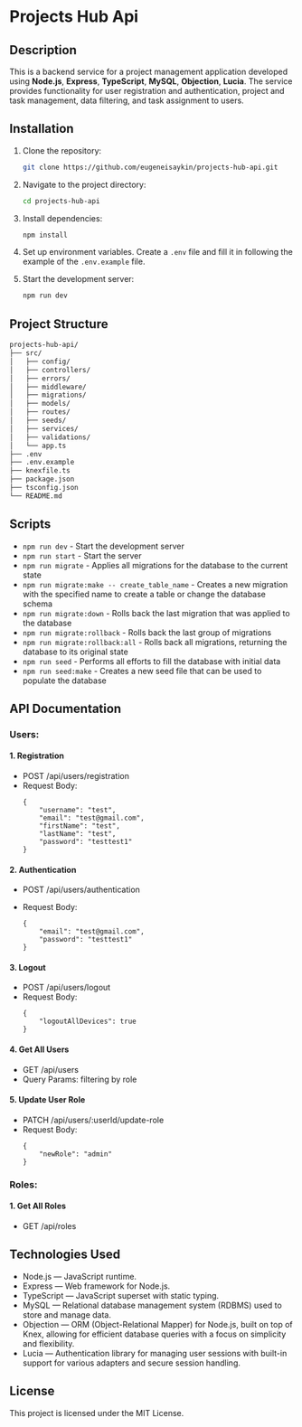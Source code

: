 # Projects Hub Api

## Description

This is a backend service for a project management application developed using **Node.js**, **Express**, **TypeScript**, **MySQL**, **Objection**, **Lucia**. The service provides functionality for user registration and authentication, project and task management, data filtering, and task assignment to users.

## Installation

1. Clone the repository:

   ```bash
   git clone https://github.com/eugeneisaykin/projects-hub-api.git
   ```

2. Navigate to the project directory:

   ```bash
   cd projects-hub-api
   ```

3. Install dependencies:

   ```bash
   npm install
   ```

4. Set up environment variables. Create a `.env` file and fill it in following the example of the `.env.example` file.

5. Start the development server:

   ```bash
   npm run dev
   ```

## Project Structure

```bash
projects-hub-api/
├── src/
│   ├── config/
│   ├── controllers/
│   ├── errors/
│   ├── middleware/
│   ├── migrations/
│   ├── models/
│   ├── routes/
│   ├── seeds/
│   ├── services/
│   ├── validations/
│   └── app.ts
├── .env
├── .env.example
├── knexfile.ts
├── package.json
├── tsconfig.json
└── README.md
```

## Scripts

- `npm run dev` - Start the development server
- `npm run start` - Start the server
- `npm run migrate` - Applies all migrations for the database to the current state
- `npm run migrate:make -- create_table_name` - Creates a new migration with the specified name to create a table or change the database schema
- `npm run migrate:down` - Rolls back the last migration that was applied to the database
- `npm run migrate:rollback` - Rolls back the last group of migrations
- `npm run migrate:rollback:all` - Rolls back all migrations, returning the database to its original state
- `npm run seed` - Performs all efforts to fill the database with initial data
- `npm run seed:make` - Creates a new seed file that can be used to populate the database

## API Documentation

### Users:

#### 1. Registration

- POST /api/users/registration
- Request Body:
  ```
  {
      "username": "test",
      "email": "test@gmail.com",
      "firstName": "test",
      "lastName": "test",
      "password": "testtest1"
  }
  ```

#### 2. Authentication

- POST /api/users/authentication
- Request Body:

  ```
  {
      "email": "test@gmail.com",
      "password": "testtest1"
  }
  ```

#### 3. Logout

- POST /api/users/logout
- Request Body:
  ```
  {
      "logoutAllDevices": true
  }
  ```

#### 4. Get All Users

- GET /api/users
- Query Params: filtering by role

#### 5. Update User Role

- PATCH /api/users/:userId/update-role
- Request Body:
  ```
  {
      "newRole": "admin"
  }
  ```

### Roles:

#### 1. Get All Roles

- GET /api/roles

## Technologies Used

- Node.js — JavaScript runtime.
- Express — Web framework for Node.js.
- TypeScript — JavaScript superset with static typing.
- MySQL — Relational database management system (RDBMS) used to store and manage data.
- Objection — ORM (Object-Relational Mapper) for Node.js, built on top of Knex, allowing for efficient database queries with a focus on simplicity and flexibility.
- Lucia — Authentication library for managing user sessions with built-in support for various adapters and secure session handling.

## License

This project is licensed under the MIT License.
